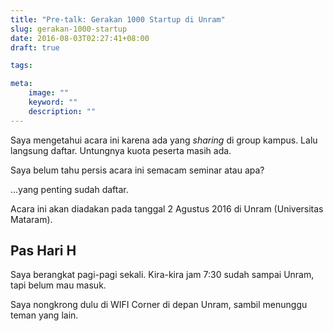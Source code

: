 ```yaml
---
title: "Pre-talk: Gerakan 1000 Startup di Unram"
slug: gerakan-1000-startup
date: 2016-08-03T02:27:41+08:00
draft: true

tags:

meta:
    image: ""
    keyword: ""
    description: ""
---
```


Saya mengetahui acara ini karena ada yang _sharing_ di group kampus.
Lalu langsung daftar. Untungnya kuota peserta masih ada.

Saya belum tahu persis acara ini semacam seminar atau apa?

...yang penting sudah daftar.

Acara ini akan diadakan pada tanggal 2 Agustus 2016 di Unram
(Universitas Mataram).

## Pas Hari H

Saya berangkat pagi-pagi sekali. Kira-kira jam 7:30 sudah sampai Unram, tapi belum mau
masuk.

Saya nongkrong dulu di WIFI Corner di depan Unram, sambil menunggu teman yang lain.
